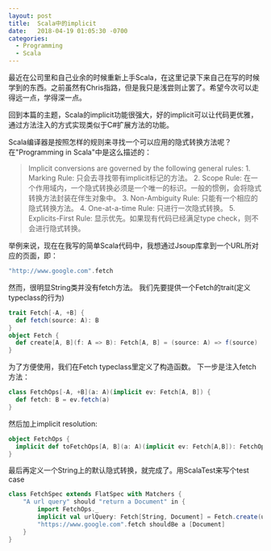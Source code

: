 ```yaml
---
layout: post
title:  Scala中的implicit
date:   2018-04-19 01:05:30 -0700
categories: 
  - Programming
  - Scala
---
```

最近在公司里和自己业余的时候重新上手Scala，在这里记录下来自己在写的时候学到的东西。之前虽然有Chris指路，但是我只是浅尝则止罢了。希望今次可以走得远一点，学得深一点。

回到本篇的主题，Scala的implicit功能很强大，好的implicit可以让代码更优雅，通过方法注入的方式实现类似于C#扩展方法的功能。

Scala编译器是按照怎样的规则来寻找一个可以应用的隐式转换方法呢？在"Programming in Scala"中是这么描述的：

> Implicit conversions are governed by the following general rules:
    1. Marking Rule: 只会去寻找带有implicit标记的方法。
    2. Scope Rule: 在一个作用域内，一个隐式转换必须是一个唯一的标识。一般的惯例，会将隐式转换方法封装在伴生对象中。
    3. Non-Ambiguity Rule: 只能有一个相应的隐式转换方法。
    4. One-at-a-time Rule: 只进行一次隐式转换。
    5. Explicits-First Rule: 显示优先。如果现有代码已经满足type check，则不会进行隐式转换。


举例来说，现在在我写的简单Scala代码中，我想通过Jsoup库拿到一个URL所对应的页面，即：

```scala
"http://www.google.com".fetch
```

然而，很明显String类并没有fetch方法。
我们先要提供一个Fetch的trait(定义typeclass的行为)

```scala
trait Fetch[-A, +B] {
  def fetch(source: A): B
}
object Fetch {
  def create[A, B](f: A => B): Fetch[A, B] = (source: A) => f(source)
}
```

为了方便使用，我们在Fetch typeclass里定义了构造函数。
下一步是注入fetch方法：

```scala
class FetchOps[-A, +B](a: A)(implicit ev: Fetch[A, B]) {
  def fetch: B = ev.fetch(a)
}
```

然后加上implicit resolution:

```scala
object FetchOps {
  implicit def toFetchOps[A, B](a: A)(implicit ev: Fetch[A,B]): FetchOps[A, B] = new FetchOps[A,B](a)
}
```

最后再定义一个String上的默认隐式转换，就完成了。用ScalaTest来写个test case

```scala
class FetchSpec extends FlatSpec with Matchers {
    "A url query" should "return a Document" in {
        import FetchOps._
        implicit val urlQuery: Fetch[String, Document] = Fetch.create(url => Jsoup.connect(url).get())
        "https://www.google.com".fetch shouldBe a [Document]
    }
}
```

